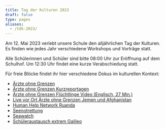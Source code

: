 ```yaml
---
title: Tag der Kulturen 2023
draft: false
type: pages
aliases:
  - /tdk-2023/
---
```

Am 12. Mai 2023 verlebt unsere Schule den alljährlichen Tag der 
Kulturen. Es finden wie jedes Jahr verschiedene Workshops und Vorträge 
statt. 

Alle Schülerinnen und Schüler sind bitte 08:00 Uhr zur Eröffnung auf 
dem Schulhof. Um 12:30 Uhr findet eine kurze Verabschiedung statt.

Für freie Blöcke findet ihr hier verschiedene Dokus im kulturellen Kontext:

- [Ärzte ohne Grenzen](https://www.youtube.com/watch?v=YC2HH19Pznc)
- [Ärzte ohne Grenzen Kurzreportagen](https://www.youtube.com/channel/UCATiQARrE7ft2iI0wMafVjw)
- [Ärzte ohne Grenzen Flüchtlinge Video (Englisch, 27 Min.)](https://www.theguardian.com/environment/ng-interactive/2021/dec/02/unsafe-passage-on-board-a-refugee-rescue-ship-racing-for-europe-guardian-documentary)
- [Live vor Ort Ärzte ohne Grenzen Jemen und Afghanistan](https://www.youtube.com/watch?v=j8d61heE_bM)
- [Human Help Network Ruanda](https://www.youtube.com/watch?v=20mMW0wPMhg)
- [Seenotrettung](https://www.youtube.com/watch?v=HzFHb97DCeU)
- [Seawatch](https://www.youtube.com/watch?v=wU5oFVzeycs)
- [Schüleraustausch extrem Galileo](https://www.youtube.com/watch?v=d8s7AL2uzbQ)




